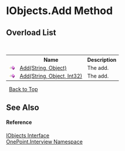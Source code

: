 # IObjects.Add Method 
 


## Overload List
&nbsp;<table><tr><th></th><th>Name</th><th>Description</th></tr><tr><td>![Public method](media/pubmethod.gif "Public method")</td><td><a href="M_OnePoint_Interview_IObjects_Add">Add(String, Object)</a></td><td>
The add.</td></tr><tr><td>![Public method](media/pubmethod.gif "Public method")</td><td><a href="M_OnePoint_Interview_IObjects_Add_1">Add(String, Object, Int32)</a></td><td>
The add.</td></tr></table>&nbsp;
<a href="#iobjects.add-method">Back to Top</a>

## See Also


#### Reference
<a href="T_OnePoint_Interview_IObjects">IObjects Interface</a><br /><a href="N_OnePoint_Interview">OnePoint.Interview Namespace</a><br />